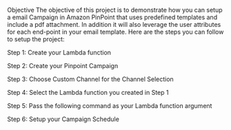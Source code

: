 Objective
The objective of this project is to demonstrate how you can setup a email Campaign in Amazon PinPoint that uses predefined templates and include a pdf attachment. In addition it will also leverage the user attributes for each end-point in your email template. 
Here are the steps you can follow to setup the project:

Step 1: Create your Lambda function 

Step 2: Create your Pinpoint Campaign

Step 3: Choose Custom Channel for the Channel Selection

Step 4: Select the Lambda function you created in Step 1

Step 5: Pass the following command as your Lambda function argument

Step 6: Setup your Campaign Schedule

